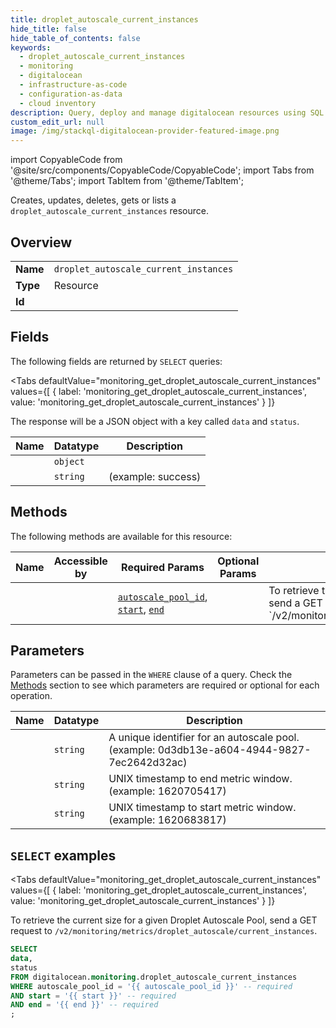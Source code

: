 ```yaml
--- 
title: droplet_autoscale_current_instances
hide_title: false
hide_table_of_contents: false
keywords:
  - droplet_autoscale_current_instances
  - monitoring
  - digitalocean
  - infrastructure-as-code
  - configuration-as-data
  - cloud inventory
description: Query, deploy and manage digitalocean resources using SQL
custom_edit_url: null
image: /img/stackql-digitalocean-provider-featured-image.png
---
```


import CopyableCode from '@site/src/components/CopyableCode/CopyableCode';
import Tabs from '@theme/Tabs';
import TabItem from '@theme/TabItem';

Creates, updates, deletes, gets or lists a <code>droplet_autoscale_current_instances</code> resource.

## Overview
<table><tbody>
<tr><td><b>Name</b></td><td><code>droplet_autoscale_current_instances</code></td></tr>
<tr><td><b>Type</b></td><td>Resource</td></tr>
<tr><td><b>Id</b></td><td><CopyableCode code="digitalocean.monitoring.droplet_autoscale_current_instances" /></td></tr>
</tbody></table>

## Fields

The following fields are returned by `SELECT` queries:

<Tabs
    defaultValue="monitoring_get_droplet_autoscale_current_instances"
    values={[
        { label: 'monitoring_get_droplet_autoscale_current_instances', value: 'monitoring_get_droplet_autoscale_current_instances' }
    ]}
>
<TabItem value="monitoring_get_droplet_autoscale_current_instances">

The response will be a JSON object with a key called `data` and `status`.

<table>
<thead>
    <tr>
    <th>Name</th>
    <th>Datatype</th>
    <th>Description</th>
    </tr>
</thead>
<tbody>
<tr>
    <td><CopyableCode code="data" /></td>
    <td><code>object</code></td>
    <td></td>
</tr>
<tr>
    <td><CopyableCode code="status" /></td>
    <td><code>string</code></td>
    <td> (example: success)</td>
</tr>
</tbody>
</table>
</TabItem>
</Tabs>

## Methods

The following methods are available for this resource:

<table>
<thead>
    <tr>
    <th>Name</th>
    <th>Accessible by</th>
    <th>Required Params</th>
    <th>Optional Params</th>
    <th>Description</th>
    </tr>
</thead>
<tbody>
<tr>
    <td><a href="#monitoring_get_droplet_autoscale_current_instances"><CopyableCode code="monitoring_get_droplet_autoscale_current_instances" /></a></td>
    <td><CopyableCode code="select" /></td>
    <td><a href="#parameter-autoscale_pool_id"><code>autoscale_pool_id</code></a>, <a href="#parameter-start"><code>start</code></a>, <a href="#parameter-end"><code>end</code></a></td>
    <td></td>
    <td>To retrieve the current size for a given Droplet Autoscale Pool, send a GET request to `/v2/monitoring/metrics/droplet_autoscale/current_instances`.</td>
</tr>
</tbody>
</table>

## Parameters

Parameters can be passed in the `WHERE` clause of a query. Check the [Methods](#methods) section to see which parameters are required or optional for each operation.

<table>
<thead>
    <tr>
    <th>Name</th>
    <th>Datatype</th>
    <th>Description</th>
    </tr>
</thead>
<tbody>
<tr id="parameter-autoscale_pool_id">
    <td><CopyableCode code="autoscale_pool_id" /></td>
    <td><code>string</code></td>
    <td>A unique identifier for an autoscale pool. (example: 0d3db13e-a604-4944-9827-7ec2642d32ac)</td>
</tr>
<tr id="parameter-end">
    <td><CopyableCode code="end" /></td>
    <td><code>string</code></td>
    <td>UNIX timestamp to end metric window. (example: 1620705417)</td>
</tr>
<tr id="parameter-start">
    <td><CopyableCode code="start" /></td>
    <td><code>string</code></td>
    <td>UNIX timestamp to start metric window. (example: 1620683817)</td>
</tr>
</tbody>
</table>

## `SELECT` examples

<Tabs
    defaultValue="monitoring_get_droplet_autoscale_current_instances"
    values={[
        { label: 'monitoring_get_droplet_autoscale_current_instances', value: 'monitoring_get_droplet_autoscale_current_instances' }
    ]}
>
<TabItem value="monitoring_get_droplet_autoscale_current_instances">

To retrieve the current size for a given Droplet Autoscale Pool, send a GET request to `/v2/monitoring/metrics/droplet_autoscale/current_instances`.

```sql
SELECT
data,
status
FROM digitalocean.monitoring.droplet_autoscale_current_instances
WHERE autoscale_pool_id = '{{ autoscale_pool_id }}' -- required
AND start = '{{ start }}' -- required
AND end = '{{ end }}' -- required
;
```
</TabItem>
</Tabs>
